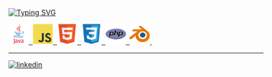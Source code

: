 <a href="https://git.io/typing-svg" target=_blank rel="nofollow noopener noreferrer"><img src="https://readme-typing-svg.demolab.com?font=Poppins&size=22&height=100&duration=3600&pause=1000&color=1e5ad1&width=750&lines=Elizabeth+aqui!%3BMeus+interesses%3F%3B.++.++.++.%3BFull+Stack...%3BModelagem+3D...%3BMobile....%3BJogos....%3B" alt="Typing SVG" data-canonical-src="https://readme-typing-svg.demolab.com?font=Poppins&size=22&duration=3600&pause=1000&color=1e5ad1&width=435&lines=Elizabeth+aqui!%3BMeus+interesses%3F%3B.++.++.++.%3BFull+Stack...%3BModelagem+3D...%3BMobile....%3BJogos....%3B" style="max-width: 100%;">


<div>
  <img src="https://github.com/devicons/devicon/blob/master/icons/java/java-original-wordmark.svg" title="Java" alt="Java" width="40" height="40"/>&nbsp;
  <img src="https://github.com/devicons/devicon/blob/master/icons/javascript/javascript-original.svg" title="JavaScript" alt="JavaScript" width="40" height="40"/>&nbsp;
  <img src="https://github.com/devicons/devicon/blob/master/icons/html5/html5-original.svg" title="HTML5" alt="HTML" width="40" height="40"/>&nbsp;
  <img src="https://github.com/devicons/devicon/blob/master/icons/css3/css3-original.svg" title="css" alt="CSS" width="40" height="40"/>&nbsp;
  <img src="https://github.com/devicons/devicon/blob/master/icons/php/php-original.svg" title="PHP" alt="PHP" width="40" height="40"/>&nbsp;
  <img src="https://github.com/devicons/devicon/blob/master/icons/blender/blender-original.svg" title="Blender 3D" alt="Blender 3D" width="40" height="40"/>&nbsp;
</div>

---
[![linkedin](https://img.shields.io/badge/linkedin-0A66C2?style=for-the-badge&logo=linkedin&logoColor=white)](https://www.linkedin.com/in/elizabeth-uzoegwu/)
